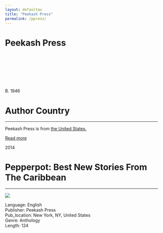 ```yaml
---
layout: defaultau
title: "Peekash Press"
permalink: /ppress/
---
```

<!-- partial:index.partial.html -->
<div class="content">
     <h1>Peekash Press</h1>
    <div class="quote">
        <div><img src="" class="logo"></div>
    </div>
    <div class="timeline">
        <div style="padding-bottom:100px;"></div>
        <div class="block">
             <div class="date right"><p class="right">B. 1946</p></div>
            <div class="dot"></div>
            <div class="left first">
            <div class="author_country">
                <h1>Author Country</h1><hr>
          <div class="aclocation">  <p>Peekash Press is from <a href="{{ site.baseurl }}/1">the United States.</a></p></div>
              <div class="acreadmore">  <a href="" target="_blank">Read more</a></div>
            </div>
            </div>
   <div class="block">
            <div class="date left"><p class="left">2014</p></div>
            <div class="dot"></div>
            <div class="right hide">
                <h1>Pepperpot: Best New Stories From The Caribbean</h1><hr>
                <p><img src="https://m.media-amazon.com/images/I/51KsJfUelOL._SX326_BO1,204,203,200_.jpg"></p>
                <p>
                Language: English<br/>
                Publisher: Peekash Press<br/>
                Pub_location: New York, NY, United States<br/>
                Genre: Anthology<br/>
                Length: 124<br/>                   </p>
            </div>
        </div>
  <!-- partial -->
<script src='https://cdnjs.cloudflare.com/ajax/libs/jquery/3.1.1/jquery.min.js'></script><script  src="{{ site.baseurl }}/assets/js/authorscript.js"></script>